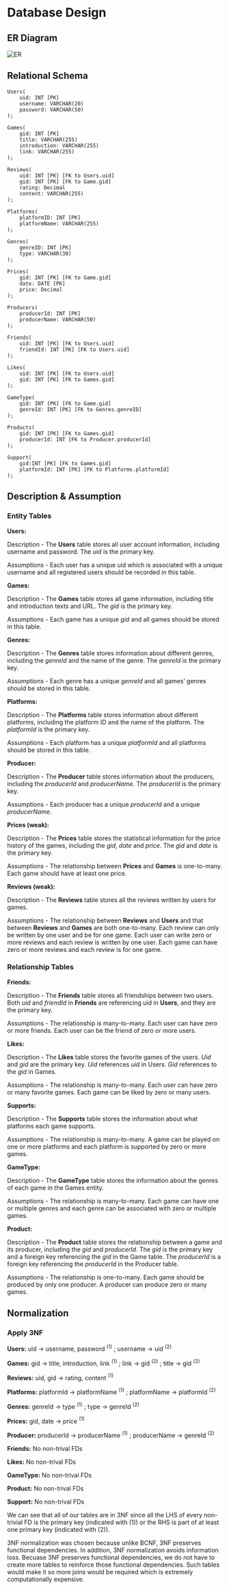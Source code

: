 # Database Design

## ER Diagram

![ER](./image/PT1%20Stage2%20ERD.png)

## Relational Schema

```mysql
Users(
    uid: INT [PK]
    username: VARCHAR(20)
    password: VARCHAR(50)
);
```
```mysql
Games(
    gid: INT [PK]
    title: VARCHAR(255)
    introduction: VARCHAR(255)
    link: VARCHAR(255)
);
```
```mysql
Reviews(
    uid: INT [PK] [FK to Users.uid]
    gid: INT [PK] [FK to Game.gid]
    rating: Decimal
    content: VARCHAR(255)
);
```
```mysql
Platforms(
    platformID: INT [PK]
    platformName: VARCHAR(255)
);
```
```mysql
Genres(
    genreID: INT [PK]
    type: VARCHAR(30)
);
```
```mysql
Prices(
    gid: INT [PK] [FK to Game.gid]
    date: DATE [PK]
    price: Decimal
);
```
```mysql
Producers( 
    producerId: INT [PK]
    producerName: VARCHAR(50)
);
```

```mysql
Friends(
    uid: INT [PK] [FK to Users.uid]
    friendId: INT [PK] [FK to Users.uid]
);
```

```mysql
Likes(
    uid: INT [PK] [FK to Users.uid]
    gid: INT [PK] [FK to Games.gid]
);
```

```mysql
GameType(
    gid: INT [PK] [FK to Game.gid]
    genreId: INT [PK] [FK to Genres.genreID]
);
```

```mysql
Products(
    gid: INT [PK] [FK to Games.gid]
    producerId: INT [FK to Producer.producerId]
);
```

```mysql
Support(	
    gid:INT [PK] [FK to Games.gid]
    platformId: INT [PK] [FK to Platforms.platformId]
);
```

## Description & Assumption
### Entity Tables
**Users:**

Description - The **Users** table stores all user account information, including username and password. The $uid$ is the primary key. 

Assumptions - Each user has a unique uid which is associated with a unique username and all registered users should be recorded in this table.

**Games:**

Description - The **Games** table stores all game information, including title and introduction texts and URL. The $gid$ is the primary key.

Assumptions - Each game has a unique $gid$ and all games should be stored in this table.

**Genres:**

Description - The **Genres** table stores information about different genres, including the $genreId$ and the name of the genre. The $genreId$ is the primary key.

Assumptions - Each genre has a unique $genreId$ and all games’ genres should be stored in this table.

**Platforms:**

Description - The **Platforms** table stores information about different platforms, including the platform ID and the name of the platform. The $platformId$ is the primary key.

Assumptions - Each platform has a unique $platformId$ and all platforms should be stored in this table.

**Producer:**

Description - The **Producer** table stores information about the producers, including the $producerId$ and $producerName$. The $producerId$ is the primary key.

Assumptions - Each producer has a unique $producerId$ and a unique $producerName$.

**Prices (weak):**

Description - The **Prices** table stores the statistical information for the price history of the games, including the $gid$, $date$ and $price$. The $gid$ and $date$ is the primary key. 

Assumptions - The relationship between **Prices** and **Games** is one-to-many. Each game should have at least one price.

**Reviews (weak):**

Description - The **Reviews** table stores all the reviews written by users for games.

Assumptions - The relationship between **Reviews** and **Users** and that between **Reviews** and **Games** are both one-to-many. Each review can only be written by one user and be for one game. Each user can write zero or more reviews and each review is written by one user. Each game can have zero or more reviews and each review is for one game.

### Relationship Tables

**Friends:**

Description - The **Friends** table stores all friendships between two users. Both $uid$ and $friendId$ in **Friends** are referencing uid in **Users**, and they are the primary key.

Assumptions - The relationship is many-to-many. Each user can have zero or more friends. Each user can be the friend of zero or more users.

**Likes:**

Description - The **Likes** table stores the favorite games of the users. $Uid$ and $gid$ are the primary key. $Uid$ references $uid$ in Users. $Gid$ references to the $gid$ in Games.

Assumptions - The relationship is many-to-many. Each user can have zero or many favorite games. Each game can be liked by zero or many users.

**Supports:**

Description - The **Supports** table stores the information about what platforms each game supports. 

Assumptions - The relationship is many-to-many. A game can be played on one or more platforms and each platform is supported by zero or more games.

**GameType:**

Description - The **GameType** table stores the information about the genres of each game in the Games entity.

Assumptions - The relationship is many-to-many. Each game can have one or multiple genres and each genre can be associated with zero or multiple games.

**Product:**

Description - The **Product** table stores the relationship between a game and its producer, including the $gid$ and $producerId$. The $gid$ is the primary key and a foreign key referencing the $gid$ in the Game table. The $producerId$ is a foreign key referencing the $producerId$ in the Producer table.

Assumptions - The relationship is one-to-many. Each game should be produced by only one producer. A producer can produce zero or many games.


## Normalization

### Apply 3NF

**Users:** uid $\to$ username, password $^{(1)}$ ; username $\to$ uid $^{(2)}$

**Games:** gid $\to$ title, introduction, link $^{(1)}$ ; link $\to$ gid $^{(2)}$ ; title $\to$ gid $^{(2)}$

**Reviews:** uid, gid $\to$ rating, content $^{(1)}$

**Platforms:** platformId $\to$ platformName $^{(1)}$ ; platformName $\to$ platformId $^{(2)}$

**Genres:** genreId $\to$ type $^{(1)}$ ; type $\to$ genreId $^{(2)}$

**Prices:** gid, date $\to$ price $^{(1)}$

**Producer:** producerId $\to$ producerName $^{(1)}$ ; producerName $\to$ genreId $^{(2)}$

**Friends:** No non-trival FDs

**Likes:** No non-trival FDs

**GameType:** No non-trival FDs

**Product:** No non-trival FDs

**Support:** No non-trival FDs

We can see that all of our tables are in 3NF since all the LHS of every non-trivial FD is the primary key (indicated with ${(1)}$) or the RHS is part of at least one primary key (indicated with ${(2)}$).

3NF normalization was chosen because unlike BCNF, 3NF preserves functional dependencies. In addition, 3NF normalization avoids information loss. Becuase 3NF preserves functional dependencies, we do not have to create more tables to reinforce those functional dependencies. Such tables would make it so more joins would be required which is extremely computationally expensive. 
